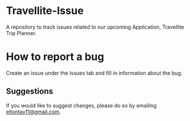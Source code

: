 # Travellite-Issue
A repository to track issues related to our upcoming Application, Travellite Trip Planner.

# How to report a bug
Create an issue under the Issues tab and fill in information about the bug.

## Suggestions
If you would like to suggest changes, please do so by emailing [eltontay11@gmail.com](mailto:eltontay11@gmail.com).
